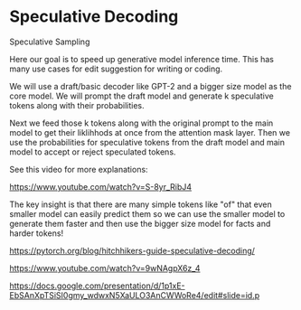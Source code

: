 # Speculative Decoding
Speculative Sampling

Here our goal is to speed up generative model inference time. This has many use cases for edit suggestion for writing or coding.

We will use a draft/basic decoder like GPT-2 and a bigger size model as the core model. We will prompt the draft model and generate k speculative tokens along with their probabilities.

Next we feed those k tokens along with the original prompt to the main model to get their liklihhods at once from the attention mask layer. Then we use the probabilities for speculative tokens from the draft model and main model to accept or reject speculated tokens.

See this video for more explanations:

https://www.youtube.com/watch?v=S-8yr_RibJ4

The key insight is that there are many simple tokens like "of" that even smaller model can easily predict them so we can use the smaller model to generate them faster and then use the bigger size model for facts and harder tokens!

https://pytorch.org/blog/hitchhikers-guide-speculative-decoding/

https://www.youtube.com/watch?v=9wNAgpX6z_4

https://docs.google.com/presentation/d/1p1xE-EbSAnXpTSiSI0gmy_wdwxN5XaULO3AnCWWoRe4/edit#slide=id.p
